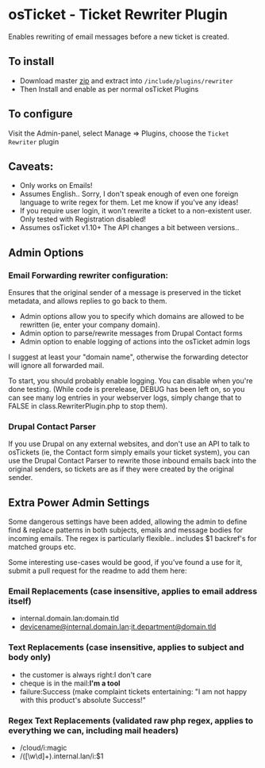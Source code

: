 # osTicket - Ticket Rewriter Plugin

Enables rewriting of email messages before a new ticket is created. 



## To install
- Download master [zip](https://github.com/clonemeagain/plugin-fwd-rewriter/archive/master.zip) and extract into `/include/plugins/rewriter`
- Then Install and enable as per normal osTicket Plugins

## To configure

Visit the Admin-panel, select Manage => Plugins, choose the `Ticket Rewriter` plugin

## Caveats:

- Only works on Emails!
- Assumes English.. Sorry, I don't speak enough of even one foreign language to write regex for them. Let me know if you've any ideas!
- If you require user login, it won't rewrite a ticket to a non-existent user. Only tested with Registration disabled!
- Assumes osTicket v1.10+ The API changes a bit between versions..

## Admin Options

### Email Forwarding rewriter configuration:
Ensures that the original sender of a message is preserved in the ticket metadata, and allows replies to go back to them.

- Admin options allow you to specify which domains are allowed to be rewritten (ie, enter your company domain). 
- Admin option to parse/rewrite messages from Drupal Contact forms
- Admin option to enable logging of actions into the osTicket admin logs

I suggest at least your "domain name", otherwise the forwarding detector will ignore all forwarded mail.

To start, you should probably enable logging. You can disable when you're done testing. (While code is prerelease, DEBUG has been left on, so you can see many log entries in your webserver logs, simply change that to FALSE in class.RewriterPlugin.php to stop them). 

### Drupal Contact Parser
If you use Drupal on any external websites, and don't use an API to talk to osTickets (ie, the Contact form simply emails your ticket system), you can use the Drupal Contact Parser to rewrite those inbound emails back into the original senders, so tickets are as if they were created by the original sender.  
  

## Extra Power Admin Settings
Some dangerous settings have been added, allowing the admin to define find & replace patterns in both subjects, emails and message bodies for incoming emails. The regex is particularly flexible.. includes $1 backref's for matched groups etc. 

Some interesting use-cases would be good, if you've found a use for it, submit a pull request for the readme to add them here:

### Email Replacements (case insensitive, applies to email address itself)
- internal.domain.lan:domain.tld
- devicename@internal.domain.lan:it.department@domain.tld

### Text Replacements (case insensitive, applies to subject and body only)
- the customer is always right:I don't care
- cheque is in the mail:<b>I'm a tool</b>
- failure:Success (make complaint tickets entertaining: "I am not happy with this product's absolute Success!" 

### Regex Text Replacements (validated raw php regex, applies to everything we can, including mail headers)
- /cloud/i:magic
- /([\w\d]+)\.internal\.lan/i:$1


